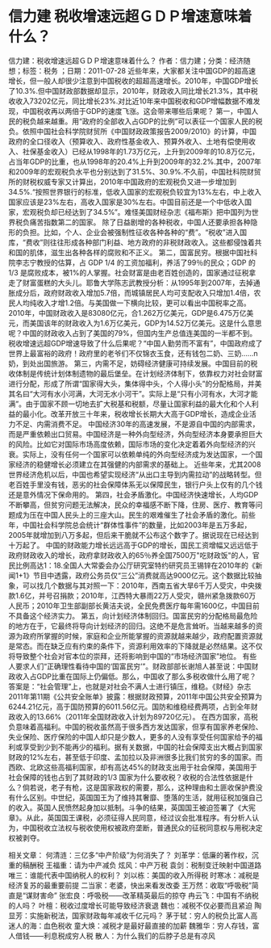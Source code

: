 # 信力建  税收增速远超ＧＤＰ增速意味着什么？

信力建：税收增速远超ＧＤＰ增速意味着什么？
作者：信力建；分类：经济随想；标签：税务 ；日期：2011-07-28
近些年来，大家都关注中国GDP的超高速增长，但一般人却很少注意到中国税收的超超高速增长。2010年，中国GDP增长了10.3%.但中国财政部数据却显示，2010年，财政收入同比增长21.3%，其中税收收入73202亿元，同比增长23%.对比近10年来中国税收和GDP增幅数据不难发现，中国税收再以两倍于GDP的速度飞涨。这会带来哪些后果呢？
第一，中国人民的税负越来越重。用“政府的全部收入占GDP的比例”可以表征一个国家人民的税负。依照中国社会科学院财贸所《中国财政政策报告2009/2010》的计算，中国政府的全口径收入（预算收入、政府性基金收入、预算外收入、土地有偿使用收入、社保基金收入）已经从1998年的1.73万亿元，上升到2009年的10.8万亿元，占当年GDP的比重，也从1998年的20.4%上升到2009年的32.2%.其中，2007年和2009年的宏观税负水平也分别达到了31.5%、30.9%.不久前，中国社科院财贸所的财税权威专家又计算出，2010年中国政府的宏观税负又进一步增加到34.5%.“按照世界银行的标准，低收入国家的宏观税负较宜为13%左右，中上收入国家应该是23%左右，高收入国家是30%左右。中国目前还是一个中低收入国家，宏观税负却已经达到了34.5%”。难怪美国财经杂志《福布斯》把中国列为世界税负痛苦指数第二的国家。
除了日益剧增的各种税收，中国人还要承担各种隐形的负担。比如，个人、企业会被强制性征收各种各种的“费”。“税收”进入国库，“费收”则往往形成各种部门利益、地方政府的非税财政收入。这些都侵蚀着共和国的肌体，滋生出各种各样的腐败和不正义。
第二，国富民穷。根据中国社科院李志宁教授的估算，占 GDP 1/4 的工资加福利，养活了99％的民众；GDP 的1/3 是腐败成本，被1%的人掌握。社会财富是由老百姓创造的，国家通过征税拿走了财富蛋糕的大头儿。耶鲁大学陈志武教授分析：从1995年到2007年，去掉通胀成分后，政府财政收入增加5.7倍，而城镇居民人均可支配收入只增加1.4倍，农民人均纯收入才增1.2倍。与美国做一下横向比较，更可以看出中国税率之高。2010年，中国财政收入是83080亿元，合1.262万亿美元，GDP是6.475万亿美元，而美国该年的财政收入为1.6万亿美元，GDP为14.52万亿美元。这是什么意思呢？中国的财政收入占到了美国的79%，但国内生产总值连美国的一半都不到。税收增速远超GDP增速导致了什么后果呢？“中国人勤劳而不富有”，中国政府成了世界上最富裕的政府！政府里的老爷们不仅锦衣玉食，还有钱包二奶、三奶……n奶，到处出国旅游。
第三，内需不足，妨碍经济健康可持续发展。中国目前的税收体制是传统计划体制遗物的最后堡垒。在计划经济体制下，依靠权力对社会财富进行分配，形成了所谓“国家得大头，集体得中头，个人得小头”的分配格局，并美其名曰“大河有水小河满，大河无水小河干”。实际上是“只有小河有水，大河才能满”。由于国家不顾一切地去扩大税基和税额，尽量让国家利益的最大化和个人利益的最小化。改革开放三十年来，税收增长长期大大高于GDP增长，造成企业活力不足、内需消费不足。
中国经济30年的高速发展，不是源自中国的内部需求，而是严重依赖出口贸易。中国经济是一种外向型经济，外向型经济本身要承担巨大的风险。比如它对国际市场高度依赖，国际市场的变化决定着着外向型经济的兴衰。实际上，没有任何一个国家可以依赖单纯的外向型经济成为发达国家，一个国家经济的稳健增长必须建立在其强健的内部需求的基础上。
近些年来，尤其2008世界经济危机以后，中国也希望实现经济“从出口主导到内需拉动”的战略转型。但老百姓手里没有钱，恶劣的社会保障体系无以保障民生，银行户头上仅有的几个钱还是意外情况下保命用的。
第四，社会矛盾激化。中国经济快速增长，人均GDP不断攀高，但贫穷问题无法解决，民众的幸福感不断下降，住房、医疗、教育等问题成为压在中国人民头上的三座大山。民生的艰难催生了社会矛盾的激化。前些年，中国社会科学院总会统计“群体性事件”的数量，比如2003年是五万多起，2005年就增加到八万多起，但后来干脆就不公布这个数字了。据说现在已经达到十万起了。
中国的财政能力增长远远高于GDP的增长，国民工资增幅又远远低于政府财政收入的增长，政府拿财政收入的65％养全国7500万"吃财政饭"的人，官民比例高达1：18.全国人大常委会办公厅研究室特约研究员王锡锌在2010年的《新闻1+1》节目中透露，政府公务员仅“三公”消费就高达9000亿元。这个数据比较抽象，可以找几个数据与其对照一下：2010年，西南五省大旱6千万人受灾，中央拨款1.6亿，并号召捐款；2010年，江西特大暴雨22万人受灾，赣州紧急拨款60万人民币；2010年卫生部副部长黄洁夫说，全民免费医疗每年需1600亿，中国目前不具备这个经济实力。
第五，向计划经济体制回归。国富民穷的分配格局最危险的地方在于，它最终将导向计划经济的回归。这绝不是危言耸听。当越来越多的资源为政府所掌握的时候，家庭和企业所能掌握的资源就越来越少，政府配置资源就是常态。而在缺乏应有约束的条件下，资源利用效率的下降就是必然结果。这不仅将导致整个社会对官本位的崇拜，还将影响到中国的“市场经济国家”地位。
有些人要求人们“正确理性看待中国的‘国富民穷’”。财政部部长谢旭人甚至说：中国财政收入占GDP比重在国际上仍偏低。那么，中国收了那么多税收做什么用了呢？答案是：“社会管理”上，也就是对社会不满人士进行镇压，维稳。《财经》杂志2011年第11期《公共安全账单》披露：根据财政预算，2011年中国公共安全预算为6244.21亿元，高于国防预算的6011.56亿元。国防和维稳经费两项，占到全年财政收入的13.66%（2011年全国财政收入计划为89720亿元）。
在西方国家，高税负意味着高福利。中国的税收虽然高于很多西方发达国家，但享有国家养老保险、失业保险、医疗保险的中国人却只是少数人，更多的人没有享受任何国家给予的福利或享受到少到不能再少的福利。据有关数据，中国的社会保障支出大概占到国家财政的12%左右，甚至低于印度、孟加拉以及非洲很多比我们贫穷的多的国家。而西欧、北欧这些高福利国家，却有高达45%的财政支出用于社会保障，美国用于社会保障的钱也占到了其财政的1/3
国家为什么要收税？收税的合法性依据是什么？倘若说，老子有枪，这是国家政权的需要，那么，这种理由和土匪收保护费没有什么区别。中世纪，英国国王为了维持其奢靡、堕落的生活，就用征税加强自己的收入。英国人民愤然起身加以抵制。斗争的结果，英国国王被迫签署了《大宪章》。从此，英国国王课税，必须征得人民同意，经过议会批准程序。有分析人认为，中国税收立法权与税收使用权被政府垄断，普通民众的征税同意权与用税决定权被剥夺。

相关文章：
何清涟：三亿多“中产阶级”为何消失了？
刘革学：低廉的著作权，沉重的稿酬税
王福重：请为中产减负
炫风：中产万税
袁剑：税制变迁映射中国道路
唯三：谁能代表中国纳税人的权利？
刘以栋：美国的收入所得税
时寒冰：减税是经济复苏的最重要前提
二当家：老婆，快出来看发改委
王万然：收取“呼吸税”简直是“谋财害命”
张宏良：呼吸税——改革精英最后的掠夺
冉云飞：中国有不纳税的人吗？
叶檀：税收过度增长可能导致经济衰退
魏也：减税不仅必要而且紧迫
陶显芳：实施新税法，国家财政每年减收千亿元吗？
茅于轼：穷人的税负比富人高
迷人的海：血色税收
童大焕：减税才是最好最直接的加薪
魏雅华：穷人存钱，富人借钱——利息税成穷人税
散人：为什么我们的后脖子总是有凉风
